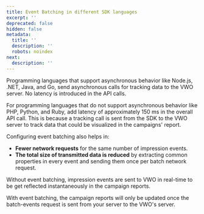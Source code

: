 ```yaml
---
title: Event Batching in different SDK languages
excerpt: ''
deprecated: false
hidden: false
metadata:
  title: ''
  description: ''
  robots: noindex
next:
  description: ''
---
```

Programming languages that support asynchronous behavior like Node.js, .NET, Java, and Go, send asynchronous calls for tracking data to the VWO server. No latency is introduced in the API calls.

For programming languages that do not support asynchronous behavior like PHP, Python, and Ruby, add latency of approximately 150 ms in the overall API call. This is because a tracking call is sent from the SDK to the VWO server to track data that could be visualized in the campaigns' report.

Configuring event batching also helps in:

* **Fewer network requests** for the same number of impression events.
* **The total size of transmitted data is reduced** by extracting common properties in every event and sending them once per batch network request.

Without event batching, impression events are sent to VWO in real-time to be get reflected instantaneously in the campaign reports.

With event batching, the campaign reports will only be updated once the batch-events request is sent from your server to the VWO's server.
